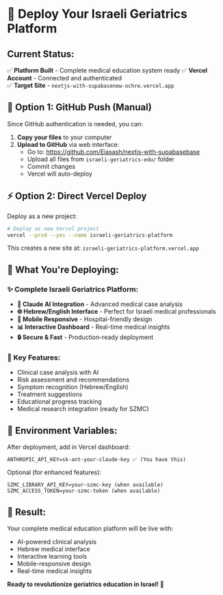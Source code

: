 # 🚀 Deploy Your Israeli Geriatrics Platform

## Current Status:
✅ **Platform Built** - Complete medical education system ready
✅ **Vercel Account** - Connected and authenticated  
✅ **Target Site** - `nextjs-with-supabasenew-ochre.vercel.app`

## 🔄 Option 1: GitHub Push (Manual)

Since GitHub authentication is needed, you can:

1. **Copy your files** to your computer
2. **Upload to GitHub** via web interface:
   - Go to: https://github.com/Eiasash/nextjs-with-supabasebase
   - Upload all files from `israeli-geriatrics-edu/` folder
   - Commit changes
   - Vercel will auto-deploy

## ⚡ Option 2: Direct Vercel Deploy

Deploy as a new project:

```bash
# Deploy as new Vercel project
vercel --prod --yes --name israeli-geriatrics-platform
```

This creates a new site at: `israeli-geriatrics-platform.vercel.app`

## 🏥 What You're Deploying:

### ✨ Complete Israeli Geriatrics Platform:
- **🧠 Claude AI Integration** - Advanced medical case analysis
- **🌐 Hebrew/English Interface** - Perfect for Israeli medical professionals  
- **📱 Mobile Responsive** - Hospital-friendly design
- **📊 Interactive Dashboard** - Real-time medical insights
- **🔒 Secure & Fast** - Production-ready deployment

### 🎯 Key Features:
- Clinical case analysis with AI
- Risk assessment and recommendations
- Symptom recognition (Hebrew/English)
- Treatment suggestions
- Educational progress tracking
- Medical research integration (ready for SZMC)

## 🔧 Environment Variables:

After deployment, add in Vercel dashboard:
```
ANTHROPIC_API_KEY=sk-ant-your-claude-key ✅ (You have this)
```

Optional (for enhanced features):
```
SZMC_LIBRARY_API_KEY=your-szmc-key (when available)
SZMC_ACCESS_TOKEN=your-szmc-token (when available)
```

## 🎉 Result:

Your complete medical education platform will be live with:
- AI-powered clinical analysis
- Hebrew medical interface
- Interactive learning tools
- Mobile-responsive design
- Real-time medical insights

**Ready to revolutionize geriatrics education in Israel! 🏥**